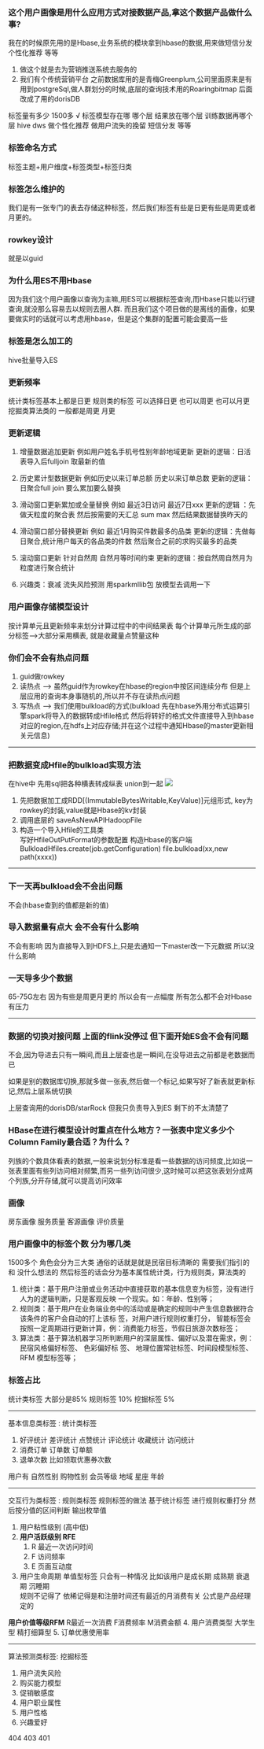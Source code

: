 
### 这个用户画像是用什么应用方式对接数据产品,拿这个数据产品做什么事?  
我在的时候原先用的是Hbase,业务系统的模块拿到hbase的数据,用来做短信分发 个性化推荐 等等
1. 做这个就是去为营销推送系统去服务的 
2. 我们有个传统营销平台 之前数据库用的是青梅Greenplum,公司里面原来是有用到postgreSql,做人群划分的时候,底层的查询技术用的Roaringbitmap
后面改成了用的dorisDB

标签量有多少  1500多 √
标签模型存在哪 哪个层 结果放在哪个层 训练数据再哪个层
hive  dws
做个性化推荐 做用户流失的挽留 短信分发 等等

### 标签命名方式 
标签主题+用户维度+标签类型+标签归类

### 标签怎么维护的
我们是有一张专门的表去存储这种标签，然后我们标签有些是日更有些是周更或者月更的。


### rowkey设计
就是以guid

### 为什么用ES不用Hbase
因为我们这个用户画像以查询为主嘛,用ES可以根据标签查询,而Hbase只能以行键查询,就没那么容易去以规则去圈人群.
而且我们这个项目做的是离线的画像，如果要做实时的话就可以考虑用hbase，但是这个集群的配置可能会要高一些

### 标签是怎么加工的
hive批量导入ES


### 更新频率 
统计类标签基本上都是日更
规则类的标签 可以选择日更 也可以周更 也可以月更
挖掘类算法类的 一般都是周更 月更  

### 更新逻辑
1. 增量数据追加更新  例如用户姓名手机号性别年龄地域更新 
更新的逻辑：日活表导入后fulljoin 取最新的值 

2. 历史累计型数据更新 例如历史以来订单总额 历史以来订单总数
更新的逻辑：日聚合full join 要么累加要么替换 

3. 滑动窗口更新累加或全量替换  例如 最近3日访问 最近7日xxx
更新的逻辑 ：先做天粒度的聚合表  然后按需要的天汇总 sum max  然后结果数据替换昨天的

4. 滑动窗口部分替换更新 例如 最近1月购买件数最多的品类 
更新的逻辑：先做每日聚合,统计用户每天的各品类的件数 然后聚合之前的求购买最多的品类

5. 滚动窗口更新 针对自然周 自然月等时间约束
更新的逻辑：按自然周自然月为粒度进行聚合统计

6. 兴趣类：衰减
流失风险预测 用sparkmllib包 放模型去调用一下

### 用户画像存储模型设计 
按计算单元且更新频率来划分计算过程中的中间结果表
每个计算单元所生成的部分标签-->大部分采用横表,  就是收藏量点赞量这种


### 你们会不会有热点问题
1. guid做rowkey
2. 读热点 --> 虽然guid作为rowkey在hbase的region中按区间连续分布 但是上层应用的查询本身事随机的,所以并不存在读热点问题
3. 写热点 --> 我们使用bulkload的方式(bulkload 先在hbase外用分布式运算引擎spark将导入的数据转成Hfile格式 然后将转好的格式文件直接导入到hbase对应的region,在hdfs上对应存储;并在这个过程中通知Hbase的master更新相关元信息) 

---


### 把数据变成Hfile的bulkload实现方法
在hive中 先用sql把各种横表转成纵表 union到一起 ![](images/2022-08-14-14-45-05.png)
1. 先把数据加工成RDD[(ImmutableBytesWritable,KeyValue)]元组形式, key为rowkey的封装,value就是Hbase的kv封装
2. 调用底层的 saveAsNewAPIHadoopFile
3. 构造一个导入Hfile的工具类   
写好HfileOutPutFormat的参数配置
构造Hbase的客户端
BulkloadHfiles.create(job.getConfiguration) file.bulkload(xx,new path(xxxx))

---

### 下一天再bulkload会不会出问题  
不会(hbase查到的值都是新的值)


### 导入数据量有点大 会不会有什么影响  
不会有影响 因为直接导入到HDFS上,只是去通知一下master改一下元数据 所以没什么影响  



### 一天导多少个数据 
65-75G左右 
因为有些是周更月更的 所以会有一点幅度
所有怎么都不会对Hbase有压力

---

### 数据的切换对接问题 上面的flink没停过 但下面开始ES会不会有问题
不会,因为导进去只有一瞬间,而且上层查也是一瞬间,在没导进去之前都是老数据而已

如果是别的数据库切换,那就多做一张表,然后做一个标记,如果写好了新表就更新标记,然后上层系统切换 

上层查询用的dorisDB/starRock 但我只负责导入到ES 剩下的不太清楚了


### HBase在进行模型设计时重点在什么地方？一张表中定义多少个Column Family最合适？为什么？
列族的个数具体看表的数据,一般来说划分标准是看一些数据的访问频度,比如说一张表里面有些列访问相对频繁,而另一些列访问很少,这时候可以把这张表划分成两个列族,分开存储,就可以提高访问效率

### 画像
房东画像  服务质量
客源画像  评价质量


### 用户画像中的标签个数 分为哪几类 
1500多个 角色会分为三大类 通俗的话就是就是民宿目标清晰的 需要我们指引的 和 没什么想法的
然后标签的话会分为基本属性统计类，行为规则类，算法类的
1. 统计类：基于用户注册或业务活动中直接获取的基本信息变为标签，没有进行人为的逻辑判断，只是客观反映
一个现实。如：年龄、性别等；
2. 规则类：基于用户在业务端业务中的活动或是确定的规则中产生信息数据符合该条件的客户会自动的打上该标
签，对用户进行规则权重打分， 智能标签会按照一定周期进行更新计算，例：消费能力标签，节假日旅游次数标签；
3. 算法类：基于算法机器学习所判断用户的深层属性、偏好以及潜在需求，例：民宿风格偏好标签、 色彩偏好标
签、 地理位置常驻标签、时间段模型标签、 RFM 模型标签等；


### 标签占比
统计类标签  大部分是85% 
规则标签 10%
挖掘标签 5%

---  

基本信息类标签 : 
统计类标签
1. 好评统计 差评统计 点赞统计 评论统计 收藏统计 访问统计
2. 消费订单 订单数 订单额 
3. 退单次数 比如领取优惠券次数

用户有
自然性别
购物性别
会员等级
地域 星座 年龄 

---

交互行为类标签 : 规则类标签  规则标签的做法 
基于统计标签  进行规则权重打分 然后按分值的区间判断 输出枚举值
1. 用户粘性级别 (高中低)
2. **用户活跃级别 RFE** 
   1. R 最近一次访问时间
   2. F 访问频率
   3. E 页面互动度
3. 用户生命周期  单值型标签 只会有一种情况  比如该用户是成长期 成熟期 衰退期  沉睡期  
 规则不记得了 依稀记得是和注册时间还有最近的月消费有关 公式是产品经理定的

 **用户价值等级RFM**
  R最近一次消费
  F消费频率 
  M消费金额
4. 用户消费类型  大学生型 精打细算型 
5. 订单优惠使用率   

--- 
算法预测类标签: 挖掘标签
1. 用户流失风险
2. 购买能力模型
3. 促销敏感度
4. 用户职业属性
5. 用户性格
6. 兴趣爱好

404  403  401
